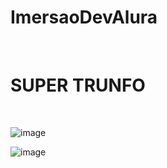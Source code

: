 # ImersaoDevAlura
<br>
<div>
<h1>SUPER TRUNFO</h1>
<br>

![image](https://user-images.githubusercontent.com/64970716/114049585-f1bee000-9861-11eb-97b0-907054bf6d7b.png)

![image](https://user-images.githubusercontent.com/64970716/114050027-4eba9600-9862-11eb-89c2-6694fe81f699.png)

</div>
